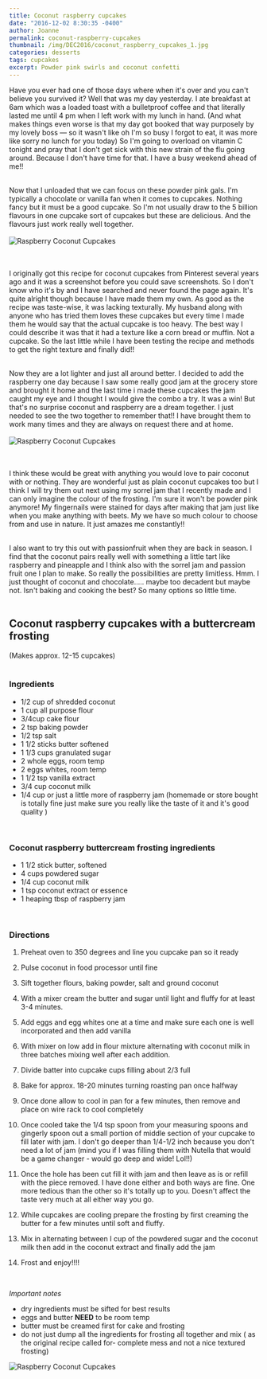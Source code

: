 ```yaml
---
title: Coconut raspberry cupcakes
date: "2016-12-02 8:30:35 -0400"
author: Joanne
permalink: coconut-raspberry-cupcakes
thumbnail: /img/DEC2016/coconut_raspberry_cupcakes_1.jpg
categories: desserts
tags: cupcakes
excerpt: Powder pink swirls and coconut confetti
---
```


Have you ever had one of those days where when it's over and you can't believe you survived it?   Well that was my day yesterday. I ate breakfast at 6am which was a loaded toast with a bulletproof coffee and that literally lasted me until 4 pm when I left work with my lunch in hand. (And what makes things even worse is that my day got booked that way purposely by my lovely boss &mdash; so it wasn't like oh I'm so busy I forgot to eat, it was more like sorry no lunch for you today) So I'm going to overload on vitamin C tonight and pray that I don't get sick with this new strain of the flu going around.  Because I don't have time for that. I have a busy weekend ahead of me!!
<br><br>

Now that I unloaded that we can focus on these powder pink gals. I'm typically a chocolate or vanilla fan when it comes to cupcakes. Nothing fancy but it must be a good cupcake. So I'm not usually draw to the 5 billion flavours in one cupcake sort of cupcakes but these are delicious. And the flavours just work really well together.
<br>
<br>
![Raspberry Coconut Cupcakes](/img/DEC2016/coconut_raspberry_cupcakes_2.jpg)  
<br>
<br>

I originally got this recipe for coconut cupcakes from Pinterest several years ago and it was a screenshot before you could save screenshots.  So I don't know who it's by and I have searched and never found the page again. It's quite alright though because I have made them my own.  As good as the recipe was taste-wise, it was lacking texturally. My husband along with anyone who has tried them loves these cupcakes but every time I made them he would say that the actual cupcake is too heavy. The best way I could describe it was that it had a texture like a corn bread or muffin. Not a cupcake. So the last little while I have been testing the recipe and methods to get the right texture and finally did!!  
<br>

Now they are a lot lighter and just all around better. I decided to add the raspberry one day because I saw some really good jam at the grocery store and brought it home and the last time i made these cupcakes the jam caught my eye and I thought I would give the combo a try. It was a win! But that's no surprise coconut and raspberry are a dream together. I just needed to see the two together to remember that!! I have brought them to work many times and they are always on request there and at home.
<br>
<br>
![Raspberry Coconut Cupcakes](/img/DEC2016/coconut_raspberry_cupcakes_3.jpg)  
<br>
<br>

I think these would be great with anything you would love to pair coconut with or nothing. They are wonderful just as plain coconut cupcakes too but I think I will try them out next using my sorrel jam that I recently made and I can only imagine the colour of the frosting. I'm sure it won't be powder pink anymore! My fingernails were stained for days after making that jam just like when you make anything with beets.  My we have so much colour to choose from and use in nature. It just amazes me constantly!!
<br><br>

I also want to try this out with passionfruit when they are back in season. I find that the coconut pairs really well with something a little tart like raspberry and pineapple and I think also with the sorrel jam and passion fruit one I plan to make.  So really the possibilities are pretty limitless. Hmm. I just thought of coconut and chocolate..... maybe too decadent but maybe not.  Isn't baking and cooking the best? So many options so little time.     
<br>

## Coconut raspberry cupcakes with a buttercream frosting
(Makes approx. 12-15 cupcakes)
<br><br>

### Ingredients

* 1/2 cup of shredded coconut
* 1 cup all purpose flour
* 3/4cup cake flour
* 2 tsp baking powder
* 1/2 tsp salt
* 1 1/2 sticks butter softened
* 1 1/3 cups granulated sugar
* 2 whole eggs, room temp
* 2 eggs whites, room temp
* 1 1/2 tsp vanilla extract
* 3/4 cup coconut milk
* 1/4 cup or just a little more of raspberry jam (homemade or store bought is totally fine just make sure you really like the taste of it and it's good quality )
<br>

### Coconut raspberry buttercream frosting ingredients

* 1 1/2 stick butter, softened
* 4 cups powdered sugar
* 1/4 cup coconut milk
* 1 tsp coconut extract or essence
* 1 heaping tbsp of raspberry jam
<br>

### Directions

1. Preheat oven to 350 degrees and line you cupcake pan so it ready

1. Pulse coconut in food processor until fine

1. Sift together flours, baking powder, salt and ground coconut

1. With a mixer cream the butter and sugar until light and fluffy for at least 3-4 minutes.

1. Add eggs and egg whites one at a time and make sure each one is well incorporated and then add vanilla

1. With mixer on low add in flour mixture alternating with coconut milk in three batches mixing well after each addition.  

1. Divide batter into cupcake cups filling about 2/3 full   

1. Bake for approx. 18-20 minutes turning roasting pan once halfway

1. Once done allow to cool in pan for a few minutes, then remove and place on wire rack to cool completely

1. Once cooled take the 1/4 tsp spoon from your measuring spoons and gingerly spoon out a small portion of middle section of your cupcake to fill later with jam. I don't go deeper than 1/4-1/2 inch because you don't need a lot of jam (mind you if I was filling them with Nutella that would be a game changer - would go deep and wide! Lol!!)

1. Once the hole has been cut fill it with jam and then leave as is or refill with the piece removed. I have done either and both ways are fine.  One more tedious than the other so  it's totally up to you. Doesn't affect the taste very much at all either way you go.

1. While cupcakes are cooling prepare the frosting by first creaming the butter for a few minutes until soft and fluffy.

1. Mix in alternating between I cup of the powdered sugar and the coconut milk then add in the coconut extract and finally add the jam

1. Frost and enjoy!!!!

<br>

*Important notes*

* dry ingredients must be sifted for best results
* eggs and butter **NEED** to be room temp
* butter must be creamed first for cake and frosting
* do not just dump all the ingredients for frosting all together and mix ( as the original recipe called for- complete mess and not a nice textured frosting)  

![Raspberry Coconut Cupcakes](/img/DEC2016/coconut_raspberry_cupcakes_4.jpg)  
